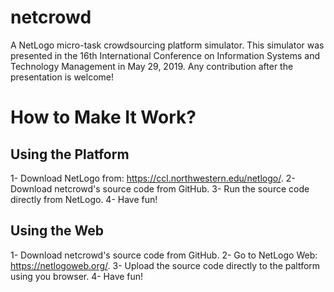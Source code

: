 # netcrowd

A NetLogo micro-task crowdsourcing platform simulator. This simulator was presented in the 16th International Conference on Information Systems and Technology Management in May 29, 2019. Any contribution after the presentation is welcome!

# How to Make It Work?

## Using the Platform
1- Download NetLogo from: https://ccl.northwestern.edu/netlogo/.
2- Download netcrowd's source code from GitHub.
3- Run the source code directly from NetLogo.
4- Have fun!

## Using the Web
1- Download netcrowd's source code from GitHub.
2- Go to NetLogo Web: https://netlogoweb.org/.
3- Upload the source code directly to the paltform using you browser.
4- Have fun!


